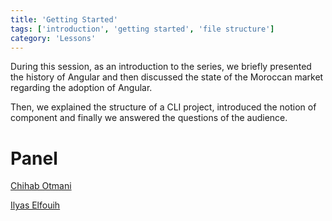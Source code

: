 ```yaml
---
title: 'Getting Started'
tags: ['introduction', 'getting started', 'file structure']
category: 'Lessons'
---
```


During this session, as an introduction to the series, we briefly presented the history of Angular and then discussed the state of the Moroccan market regarding the adoption of Angular.

Then, we explained the structure of a CLI project, introduced the notion of component and finally we answered the questions of the audience.

# Panel

[Chihab Otmani](https://twitter.com/chihabotmani)

[Ilyas Elfouih ](https://twitter.com/elfouih)
